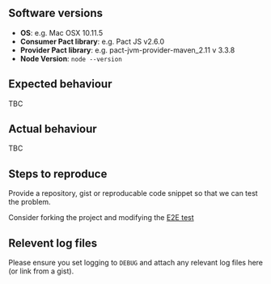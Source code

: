 ## Software versions

* **OS**: e.g. Mac OSX 10.11.5
* **Consumer Pact library**: e.g. Pact JS v2.6.0
* **Provider Pact library**: e.g. pact-jvm-provider-maven_2.11 v 3.3.8
* **Node Version**: `node --version`

## Expected behaviour

TBC

## Actual behaviour

TBC

## Steps to reproduce

Provide a repository, gist or reproducable code snippet so that we can test the problem.

Consider forking the project and modifying the [E2E test](https://github.com/pact-foundation/pact-go/blob/master/dsl/pact_integration_test.go)

## Relevent log files

Please ensure you set logging to `DEBUG` and attach any relevant log files here (or link from a gist).
